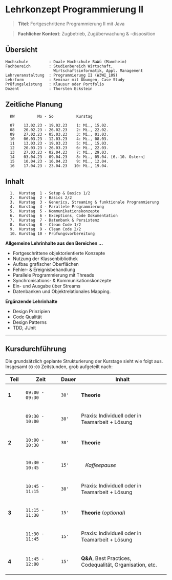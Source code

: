 # Lehrkonzept Programmierung II

> **Titel**: Fortgeschrittene Programmierung II mit Java

> **Fachlicher Kontext**: Zugbetrieb, Zugüberwachung & -disposition


## Übersicht

```
Hochschule         : Duale Hochschule BaWü (Mannheim)
Fachbereich        : Studienbereich Wirtschaft, 
                     Wirtschaftsinformatik, Appl. Management
Lehrveranstaltung  : Programmierung II (W3WI_109)
Lehrform           : Seminar mit Übungen, Case Study
Prüfungsleistung   : Klausur oder Portfolio
Dozent             : Thorsten Eckstein
```


## Zeitliche Planung

```
  KW          Mo - So          Kurstag

  07    13.02.23 - 19.02.23    1: Mi., 15.02.
  08    20.02.23 - 26.02.23    2: Mi., 22.02.
  09    27.02.23 - 05.03.23    3: Mi., 01.03.
  10    06.03.23 - 12.03.23    4: Mi., 08.03.
  11    13.03.23 - 19.03.23    5: Mi., 15.03.
  12    20.03.23 - 26.03.23    6: Mi., 22.03.
  13    27.03.23 - 02.04.23    7: Mi., 29.03.
  14    03.04.23 - 09.04.23    8: Mi., 05.04. [6.-10. Ostern]
  15    10.04.23 - 16.04.23    9: Mi., 12.04.
  16    17.04.23 - 23.04.23   10: Mi., 19.04.
```


## Inhalt

```
  1.  Kurstag  1 - Setup & Basics 1/2
  2.  Kurstag  2 - Basics 2/2
  3.  Kurstag  3 - Generics, Streaming & funktionale Programmierung
  4.  Kurstag  4 - Parallele Programmierung
  5.  Kurstag  5 - Kommunikationskonzepte
  6.  Kurstag  6 - Exceptions, Code Dokumentation
  7.  Kurstag  7 - Datenbank & Persistenz
  8.  Kurstag  8 - Clean Code 1/2
  9.  Kurstag  9 - Clean Code 2/2
  10. Kurstag 10 - Prüfungsvorbereitung
```

**Allgemeine Lehrinhalte aus den Bereichen ...**

* Fortgeschrittene objektorientierte Konzepte
* Nutzung der Klassenbibliothek
* Aufbau grafischer Oberflächen
* Fehler- & Ereignisbehandlung
* Parallele Programmierung mit Threads
* Synchronisations- & Kommunikationskonzepte
* Ein- und Ausgabe über Streams
* Datenbanken und Objektrelationales Mapping.

**Ergänzende Lehrinhalte**
- Design Prinzipien
- Code Qualität
- Design Patterns
- TDD, JUnit
---

## Kursdurchführung

Die grundsätzlich geplante Strukturierung der Kurstage sieht wie folgt aus. Insgesamt `03:00` Zeitstunden, grob aufgeteilt nach:

<table class="tableblock frame-all grid-all stretch">
<colgroup>
<col style="width: 11.1%;">
<col style="width: 22.2%;">
<col style="width: 11.1%;">
<col style="width: 55.5%;">
</colgroup>
<thead>
<tr>
<th class="tableblock halign-center valign-top">Teil</th>
<th class="tableblock halign-center valign-top">Zeit</th>
<th class="tableblock halign-center valign-top">Dauer</th>
<th class="tableblock halign-left valign-top">Inhalt</th>
</tr>
</thead>
<tbody>
<tr>
<td class="tableblock halign-center valign-top"><p class="tableblock"><strong>1</strong></p></td>
<td class="tableblock halign-center valign-top"><p class="tableblock"><code>09:00 - 09:30</code></p></td>
<td class="tableblock halign-center valign-top"><p class="tableblock"><code>30'</code></p></td>
<td class="tableblock halign-left valign-top"><p class="tableblock"><strong>Theorie</strong></p></td>
</tr>
<tr>
<td class="tableblock halign-center valign-top"></td>
<td class="tableblock halign-center valign-top"><p class="tableblock"><code>09:30 - 10:00</code></p></td>
<td class="tableblock halign-center valign-top"><p class="tableblock"><code>30'</code></p></td>
<td class="tableblock halign-left valign-top"><p class="tableblock">Praxis: Individuell oder in Teamarbeit + Lösung</p></td>
</tr>
<tr>
<td class="tableblock halign-center valign-top"><p class="tableblock"><strong>2</strong></p></td>
<td class="tableblock halign-center valign-top"><p class="tableblock"><code>10:00 - 10:30</code></p></td>
<td class="tableblock halign-center valign-top"><p class="tableblock"><code>30'</code></p></td>
<td class="tableblock halign-left valign-top"><p class="tableblock"><strong>Theorie</strong></p></td>
</tr>
<tr>
<td class="tableblock halign-center valign-top"></td>
<td class="tableblock halign-center valign-top"><p class="tableblock"><code>10:30 - 10:45</code></p></td>
<td class="tableblock halign-center valign-top"><p class="tableblock"><code>15'</code></p></td>
<td class="tableblock halign-left valign-top"><p class="tableblock"><em>&nbsp;&nbsp; Kaffeepause</em></p></td>
</tr>
<tr>
<td class="tableblock halign-center valign-top"></td>
<td class="tableblock halign-center valign-top"><p class="tableblock"><code>10:45 - 11:15</code></p></td>
<td class="tableblock halign-center valign-top"><p class="tableblock"><code>30'</code></p></td>
<td class="tableblock halign-left valign-top"><p class="tableblock">Praxis: Individuell oder in Teamarbeit + Lösung</p></td>
</tr>
<tr>
<td class="tableblock halign-center valign-top"><p class="tableblock"><strong>3</strong></p></td>
<td class="tableblock halign-center valign-top"><p class="tableblock"><code>11:15 - 11:30</code></p></td>
<td class="tableblock halign-center valign-top"><p class="tableblock"><code>15'</code></p></td>
<td class="tableblock halign-left valign-top"><p class="tableblock"><strong>Theorie</strong> (<em>optional</em>)</p></td>
</tr>
<tr>
<td class="tableblock halign-center valign-top"></td>
<td class="tableblock halign-center valign-top"><p class="tableblock"><code>11:30 - 11:45</code></p></td>
<td class="tableblock halign-center valign-top"><p class="tableblock"><code>15'</code></p></td>
<td class="tableblock halign-left valign-top"><p class="tableblock">Praxis: Individuell oder in Teamarbeit + Lösung</p></td>
</tr>
<tr>
<td class="tableblock halign-center valign-top"><p class="tableblock"><strong>4</strong></p></td>
<td class="tableblock halign-center valign-top"><p class="tableblock"><code>11:45 - 12:00</code></p></td>
<td class="tableblock halign-center valign-top"><p class="tableblock"><code>15'</code></p></td>
<td class="tableblock halign-left valign-top"><p class="tableblock"><strong>Q&amp;A</strong>, Best Practices, Codequalität, Organisation, etc.</p></td>
</tr>
</tbody>
</table>

